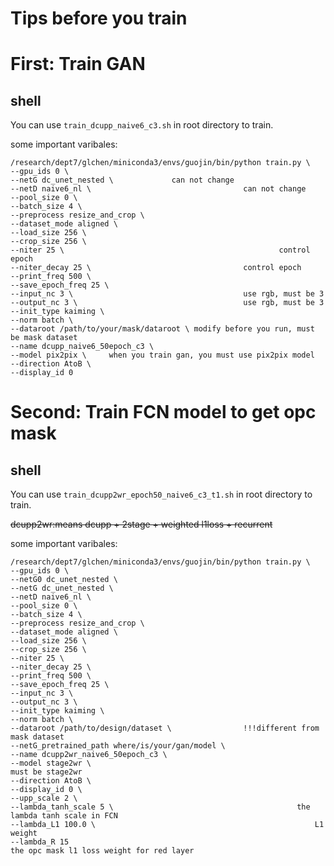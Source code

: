 # Tips before you train

# First: Train GAN

## shell

You can use `train_dcupp_naive6_c3.sh` in root directory to train.

some important varibales:

```shell
/research/dept7/glchen/miniconda3/envs/guojin/bin/python train.py \
--gpu_ids 0 \
--netG dc_unet_nested \             can not change 
--netD naive6_nl \									can not change
--pool_size 0 \
--batch_size 4 \
--preprocess resize_and_crop \
--dataset_mode aligned \
--load_size 256 \
--crop_size 256 \
--niter 25 \												control epoch
--niter_decay 25 \									control epoch
--print_freq 500 \
--save_epoch_freq 25 \
--input_nc 3 \										use rgb, must be 3
--output_nc 3 \										use rgb, must be 3
--init_type kaiming \
--norm batch \
--dataroot /path/to/your/mask/dataroot \ modify before you run, must be mask dataset
--name dcupp_naive6_50epoch_c3 \ 
--model pix2pix \     when you train gan, you must use pix2pix model
--direction AtoB \
--display_id 0
```





# Second: Train FCN model to get opc mask

## shell

You can use `train_dcupp2wr_epoch50_naive6_c3_t1.sh` in root directory to train.

~~dcupp2wr:means dcupp + 2stage + weighted l1loss + recurrent~~



some important varibales:

```shell
/research/dept7/glchen/miniconda3/envs/guojin/bin/python train.py \
--gpu_ids 0 \
--netG0 dc_unet_nested \
--netG dc_unet_nested \
--netD naive6_nl \
--pool_size 0 \
--batch_size 4 \
--preprocess resize_and_crop \
--dataset_mode aligned \
--load_size 256 \
--crop_size 256 \
--niter 25 \													
--niter_decay 25 \
--print_freq 500 \
--save_epoch_freq 25 \
--input_nc 3 \
--output_nc 3 \
--init_type kaiming \
--norm batch \
--dataroot /path/to/design/dataset \ 				!!!different from mask dataset
--netG_pretrained_path where/is/your/gan/model \
--name dcupp2wr_naive6_50epoch_c3 \
--model stage2wr \  												must be stage2wr
--direction AtoB \
--display_id 0 \
--upp_scale 2 \
--lambda_tanh_scale 5 \											the lambda tanh scale in FCN
--lambda_L1 100.0 \													L1 weight 
--lambda_R 15																the opc mask l1 loss weight for red layer
```

